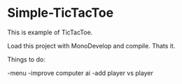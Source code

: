 # Simple-TicTacToe

This is example of TicTacToe.

Load this project with MonoDevelop and compile. Thats it.

Things to do:

-menu
-improve computer ai
-add player vs player
